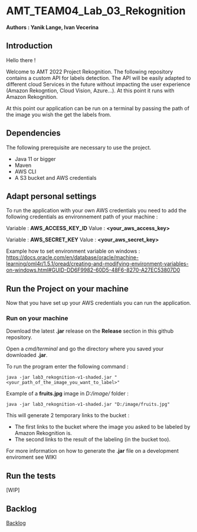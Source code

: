 # AMT_TEAM04_Lab_03_Rekognition

**Authors : Yanik Lange, Ivan Vecerina**

## Introduction


Hello there ! 

Welcome to AMT 2022 Project Rekognition.
The following repository contains a custom API for labels detection.
The API will be easily adapted to different cloud Services in the future without impacting the user experience
(Amazon Rekogntion, Cloud Vision, Azure...). At this point it runs with Amazon Rekognition.

At this point our application can be run on a terminal by passing the path of the image you wish the get the labels 
from.

## Dependencies

The following prerequisite are necessary to use the project.

* Java 11 or bigger
* Maven
* AWS CLI
* A S3 bucket and AWS credentials

## Adapt personal settings

To run the application with your own AWS credentials you need to add the following credentials as environnement path of 
your machine :

Variable : **AWS_ACCESS_KEY_ID** Value : **<your_aws_access_key>**

Variable : **AWS_SECRET_KEY** Value : **<your_aws_secret_key>**

Example how to set environment variable on windows :
https://docs.oracle.com/en/database/oracle/machine-learning/oml4r/1.5.1/oread/creating-and-modifying-environment-variables-on-windows.html#GUID-DD6F9982-60D5-48F6-8270-A27EC53807D0
## Run the Project on your machine

Now that you have set up your AWS credentials you can run the application.

### Run on your machine

Download the latest **.jar** release on the **Release** section in this github repository.

Open a *cmd/terminal* and go the directory where you saved your downloaded **.jar**.

To run the program enter the following command : 

```java -jar lab3_rekognition-v1-shaded.jar "<your_path_of_the_image_you_want_to_label>"```

Example of a **fruits.jpg** image in *D:/image/* folder :

```java -jar lab3_rekognition-v1-shaded.jar "D:/image/fruits.jpg"```

This will generate 2 temporary links to the bucket :

* The first links to the bucket where the image you asked to be labeled by Amazon Rekognition is.
* The second links to the result of the labeling (in the bucket too).

For more information on how to generate the **.jar** file on a development enviroment see WIKI

## Run the tests

[WIP]


## Backlog

[Backlog](https://github.com/orgs/Lange-Vecerina/projects/2)
